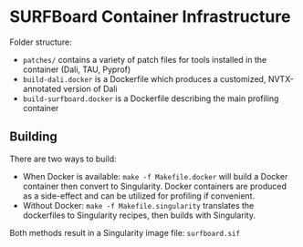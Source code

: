 # SURFBoard Container Infrastructure

Folder structure:
* `patches/` contains a variety of patch files for tools installed in the container (Dali, TAU, Pyprof)
* `build-dali.docker` is a Dockerfile which produces a customized, NVTX-annotated version of Dali
* `build-surfboard.docker` is a Dockerfile describing the main profiling container 

## Building

There are two ways to build:
* When Docker is available: `make -f Makefile.docker` will build a Docker container then convert to Singularity. Docker containers are produced as a side-effect and can be utilized for profiling if convenient.
* Without Docker: `make -f Makefile.singularity` translates the dockerfiles to Singularity recipes, then builds with Singularity.

Both methods result in a Singularity image file: `surfboard.sif`
